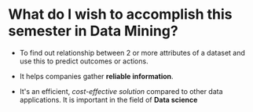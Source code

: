 # What do I wish to accomplish this semester in Data Mining?


* To find out relationship between 2 or more attributes of a dataset and use this to predict outcomes or actions.

* It helps companies gather **reliable information**.

* It's an efficient, *cost-effective solution* compared to other data applications. It is important in the field of **Data science**
